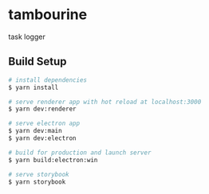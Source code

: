# tambourine

task logger

## Build Setup

```bash
# install dependencies
$ yarn install

# serve renderer app with hot reload at localhost:3000
$ yarn dev:renderer

# serve electron app
$ yarn dev:main
$ yarn dev:electron

# build for production and launch server
$ yarn build:electron:win

# serve storybook
$ yarn storybook
```
